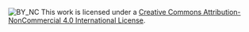![BY_NC](https://i.creativecommons.org/l/by-nc/4.0/88x31.png)
This work is licensed under a [Creative Commons Attribution-NonCommercial 4.0 International License](http://creativecommons.org/licenses/by-nc/4.0/).